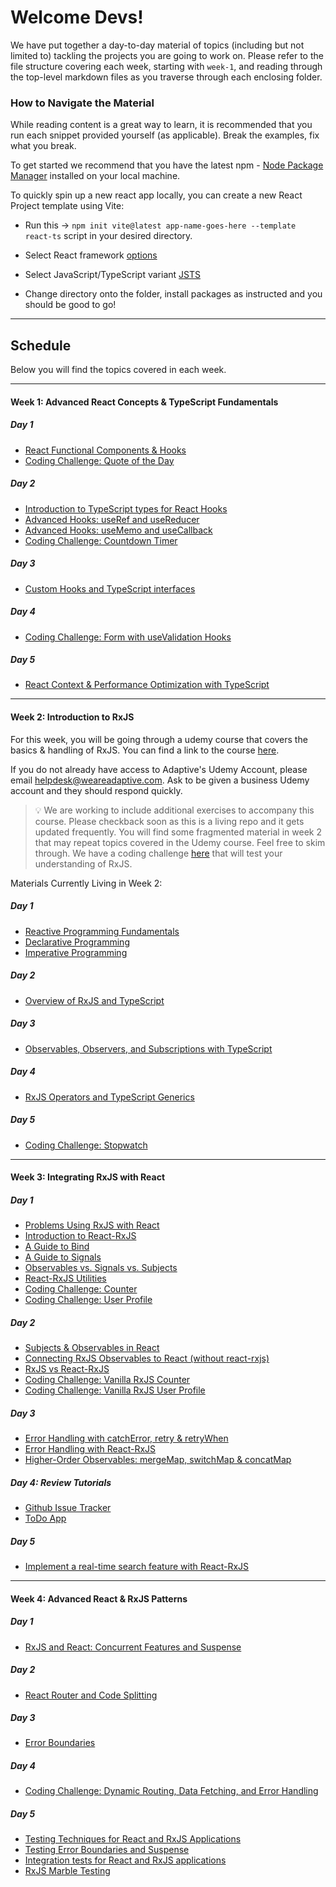 # Welcome Devs!

We have put together a day-to-day material of topics (including but not limited to) tackling the projects you are going to work on. Please refer to the file structure covering each week, starting with `week-1`, and reading through the top-level markdown files as you traverse through each enclosing folder.

### How to Navigate the Material

While reading content is a great way to learn, it is recommended that you run each snippet provided yourself (as applicable). Break the examples, fix what you break.

To get started we recommend that you have the latest npm - [Node Package Manager](https://nodejs.dev/en/download/) installed on your local machine.

To quickly spin up a new react app locally, you can create a new React Project template using Vite:

- Run this -> `npm init vite@latest app-name-goes-here --template react-ts` script in your desired directory.

- Select React framework [options](./assets/options.png)

- Select JavaScript/TypeScript variant [JSTS](./assets/JSTS.png)

- Change directory onto the folder, install packages as instructed and you should be good to go!

---
## Schedule

Below you will find the topics covered in each week.

---

#### Week 1: Advanced React Concepts & TypeScript Fundamentals

##### Day 1

- [React Functional Components & Hooks](week-1/Day-1/README.md)
- [Coding Challenge: Quote of the Day](week-1/Day-1/challenge-1-readme.md)

##### Day 2

- [Introduction to TypeScript types for React Hooks](week-1/Day-2/README.md)
- [Advanced Hooks: useRef and useReducer](week-1/Day-2/useRef_useReducer.md)
- [Advanced Hooks: useMemo and useCallback](week-1/Day-2/useMemo_useCallback.md)
- [Coding Challenge: Countdown Timer](week-1/Day-2/challenge-2-readme.md)

##### Day 3

- [Custom Hooks and TypeScript interfaces](week-1/Day-3/README.md)

##### Day 4

- [Coding Challenge: Form with useValidation Hooks](week-1/Day-4/README.md)

##### Day 5

- [React Context & Performance Optimization with TypeScript](week-1/Day-5/README.md)

---

#### Week 2: Introduction to RxJS
For this week, you will be going through a udemy course that covers the basics & handling of RxJS. You can find a link to the course [here](https://weareadaptive.udemy.com/course/rxjs-and-observables/?src=sac&kw=rxjs).

If you do not already have access to Adaptive's Udemy Account, please email helpdesk@weareadaptive.com. Ask to be given a business Udemy account and they should respond quickly.

> 💡 We are working to include additional exercises to accompany this course. Please checkback soon as this is a living repo and it gets updated frequently. You will find some fragmented material in week 2 that may repeat topics covered in the Udemy course. Feel free to skim through. We have a coding challenge [here](week-2/Day-5/README.md) that will test your understanding of RxJS.

Materials Currently Living in Week 2:
##### Day 1

- [Reactive Programming Fundamentals](week-2/Day-1/README.md)
- [Declarative Programming](week-2/Day-1/declarative-programming.md)
- [Imperative Programming](week-2/Day-1/imperative-programming.md)

##### Day 2

- [Overview of RxJS and TypeScript](week-2/Day-2/README.md)

##### Day 3

- [Observables, Observers, and Subscriptions with TypeScript](week-2/Day-3/README.md)

##### Day 4

- [RxJS Operators and TypeScript Generics](week-2/Day-4/README.md)

##### Day 5

- [Coding Challenge: Stopwatch](week-2/Day-5/README.md)

---

#### Week 3: Integrating RxJS with React

##### Day 1

- [Problems Using RxJS with React](week-3/Day-1/Problems-Using-RxJS-with-React.md)
- [Introduction to React-RxJS](week-3/Day-1/Introduction-to-React-RxJS.md)
- [A Guide to Bind](week-3/Day-1/A-Guide-to-Bind.md)
- [A Guide to Signals](week-3/Day-1/A-Guide-to-Signals.md)
- [Observables vs. Signals vs. Subjects](week-3/Day-1/Observables-vs-Signals-vs-Subjects.md)
- [React-RxJS Utilities](week-3/Day-1/React-RxJS-Utilities.md)
- [Coding Challenge: Counter](week-3/Day-1/code-challenges/challenge-1/README.md)
- [Coding Challenge: User Profile](week-3/Day-1/code-challenges/challenge-2/README.md)

##### Day 2

- [Subjects &amp; Observables in React](week-3/Day-2/Subjects-&-Observables-in-React.md)
- [Connecting RxJS Observables to React (without react-rxjs)](week-3/Day-2/A-Guide-to-Using-Vanilla-RxJS-with-React-Hooks.md)
- [RxJS vs React-RxJS](week-3/Day-2/RxJS-vs-React-RxJS.md)
- [Coding Challenge: Vanilla RxJS Counter](week-3/Day-2/code-challenges/challenge-1/README.md)
- [Coding Challenge: Vanilla RxJS User Profile](week-3/Day-2/code-challenges/challenge-2/README.md)

##### Day 3

- [Error Handling with catchError, retry &amp; retryWhen](week-3/Day-3/Error-Handling-with-RxJS-Operators.md)
- [Error Handling with React-RxJS](week-3/Day-3/Error-Handling-with-React-RxJS.md)
- [Higher-Order Observables: mergeMap, switchMap &amp; concatMap](week-3/Day-3/Higher-Order-Observables.md)

##### Day 4: Review Tutorials

- [Github Issue Tracker](https://react-rxjs.org/docs/tutorial/github-issues)
- [ToDo App](https://react-rxjs.org/docs/tutorial/todos)

##### Day 5

- [Implement a real-time search feature with React-RxJS](week-3/Day-5/crypto-search/README.md)

---

#### Week 4: Advanced React & RxJS Patterns

##### Day 1

- [RxJS and React: Concurrent Features and Suspense](week-4/Day-1/README.md)

##### Day 2

- [React Router and Code Splitting](week-4/Day-2/README.md)

##### Day 3

- [Error Boundaries](week-4/Day-3/README.md)


##### Day 4

- [Coding Challenge: Dynamic Routing, Data Fetching, and Error Handling](week-4/Day-4/README.md)

##### Day 5

- [Testing Techniques for React and RxJS Applications](week-4/Day-5/README.md)
- [Testing Error Boundaries and Suspense](week-4/Day-5/Testing-Error-Boundaries-and-Suspense.md)
- [Integration tests for React and RxJS applications](week-4/Day-5/React-and-RxJS-Integration-Tests.md)
- [RxJS Marble Testing](week-4/Day-5/RxJS-Marble-Testing.md)